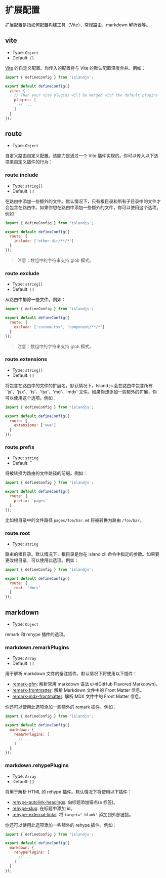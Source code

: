 # 扩展配置

扩展配置是指如何配置构建工具（Vite）、常规路由、markdown 解析器等。

## vite

- Type: `Object`
- Default: `{}`

[Vite](https://vitejs.dev/config/) 的自定义配置。你传入的配置将与 Vite 的默认配置深度合并。例如：

```js
import { defineConfig } from 'islandjs';

export default defineConfig({
  vite: {
    // Then your vite plugins will be merged with the default plugins
    plugins: [
      // ...
    ]
  }
});
```

## route

- Type: `Object`

自定义路由自定义配置。该能力是通过一个 Vite 插件实现的。你可以传入以下选项来自定义插件的行为：

### route.include

- Type: `string[]`
- Default: `[]`

在路由中添加一些额外的文件。默认情况下，只有根目录和所有子目录中的文件才会包含在路由中。如果你想在路由中添加一些额外的文件，你可以使用这个选项。例如：

```js
import { defineConfig } from 'islandjs';

export default defineConfig({
  route: {
    include: ['other-dir/**/*']
  }
});
```

> 注意：数组中的字符串支持 glob 模式。

### route.exclude

- Type: `string[]`
- Default: `[]`

从路由中排除一些文件。例如：

```js
import { defineConfig } from 'islandjs';

export default defineConfig({
  route: {
    exclude: ['custom.tsx', 'component/**/*']
  }
});
```

> 注意：数组中的字符串支持 glob 模式。

### route.extensions

- Type: `string[]`
- Default: `[]`

将包含在路由中的文件的扩展名。默认情况下，Island.js 会在路由中包含所有 `'js'、'jsx'、'ts'、'tsx'、'md'、'mdx' 文件。如果你想添加一些额外的扩展，你可以使用这个选项。例如：

```js
import { defineConfig } from 'islandjs';

export default defineConfig({
  route: {
    extensions: ['vue']
  }
});
```

### route.prefix

- Type: `string`
- Default: ``

将被转换为路由的文件路径的前缀。例如：

```js
import { defineConfig } from 'islandjs';

export default defineConfig({
  route: {
    prefix: 'pages'
  }
});
```

比如根目录中的文件路径 `pages/foo/bar.md` 将被转换为路由 `/foo/bar`。

### route.root

- Type: `string`

路由的根目录。默认情况下，根目录是你在 island cli 命令中指定的参数。如果要更改根目录，可以使用此选项。例如：

```js
import { defineConfig } from 'islandjs';

export default defineConfig({
  route: {
    root: 'docs'
  }
});
```

## markdown

- Type: `Object`

remark 和 rehype 插件的选项。

### markdown.remarkPlugins

- Type: `Array`
- Default: `[]`

用于解析 markdown 文件的备注插件。默认情况下将使用以下插件：

- [remark-gfm](https://www.npmjs.com/package/remark-gfm): 解析常用 markdown 语法 `GFM`(GitHub Flavored Markdown)。
- [remark-frontmatter](https://www.npmjs.com/package/remark-frontmatter): 解析 Markdown 文件中的 Front Matter 信息。
- [remark-mdx-frontmatter](https://www.npmjs.com/package/remark-mdx-frontmatter): 解析 MDX 文件中的 Front Matter 信息。

你还可以使用此选项添加一些额外的 remark 插件。例如：

```js
import { defineConfig } from 'islandjs';

export default defineConfig({
  markdown: {
    remarkPlugins: [
      // ...
    ]
  }
});
```

### markdown.rehypePlugins

- Type: `Array`
- Default: `[]`

将用于解析 HTML 的 rehype 插件。默认情况下将使用以下插件：

- [rehype-autolink-headings](https://www.npmjs.com/package/rehype-autolink-headings): 向标题添加锚点(a 标签)。
- [rehype-slug](https://www.npmjs.com/package/rehype-slug): 在标题中添加 id。
- [rehype-external-links](https://www.npmjs.com/package/rehype-external-links): 将 `target="_blank"` 添加到外部链接。

你还可以使用此选项添加一些额外的 rehype 插件。例如：

```js
import { defineConfig } from 'islandjs';

export default defineConfig({
  markdown: {
    rehypePlugins: [
      // ...
    ]
  }
});
```
